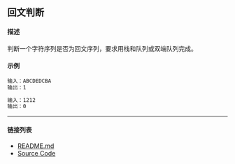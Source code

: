 ## 回文判断

#### 描述

判断一个字符序列是否为回文序列，要求用栈和队列或双端队列完成。

#### 示例

```txt
输入：ABCDEDCBA
输出：1
```

```txt
输入：1212
输出：0
```

---
#### 链接列表

- [README.md](../../README.md)
- [Source Code](./daily.c)